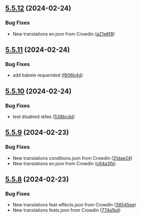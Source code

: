 ## [5.5.12](https://github.com/allnnde/pf2e-esp-translation/compare/v5.5.11...v5.5.12) (2024-02-24)


### Bug Fixes

* New translations en.json from Crowdin ([a21e6f8](https://github.com/allnnde/pf2e-esp-translation/commit/a21e6f83cf4c1e0ed612d431f4cdf1ef43153fad))



## [5.5.11](https://github.com/allnnde/pf2e-esp-translation/compare/v5.5.10...v5.5.11) (2024-02-24)


### Bug Fixes

* add babele requerided ([f606b4d](https://github.com/allnnde/pf2e-esp-translation/commit/f606b4dbac36d72bc241420fa7af9b02b85f8f75))



## [5.5.10](https://github.com/allnnde/pf2e-esp-translation/compare/v5.5.9...v5.5.10) (2024-02-24)


### Bug Fixes

* test disabled stiles ([538bcdd](https://github.com/allnnde/pf2e-esp-translation/commit/538bcdd6210b79b3cedd9049f1d23d481802e007))



## [5.5.9](https://github.com/allnnde/pf2e-esp-translation/compare/v5.5.8...v5.5.9) (2024-02-23)


### Bug Fixes

* New translations conditions.json from Crowdin ([31dae24](https://github.com/allnnde/pf2e-esp-translation/commit/31dae2478688c291bf41fb560ac885769eea4c20))
* New translations en.json from Crowdin ([c64a3fb](https://github.com/allnnde/pf2e-esp-translation/commit/c64a3fb2c8f29b49686d0f38fa9cd751fe1a5d12))



## [5.5.8](https://github.com/allnnde/pf2e-esp-translation/compare/v5.5.7...v5.5.8) (2024-02-23)


### Bug Fixes

* New translations feat-effects.json from Crowdin ([38545ee](https://github.com/allnnde/pf2e-esp-translation/commit/38545eec3fc31421251c511f202d66e85084ea47))
* New translations feats.json from Crowdin ([774a1bd](https://github.com/allnnde/pf2e-esp-translation/commit/774a1bd9722ba1d9a6b200977a324abe286e215b))



